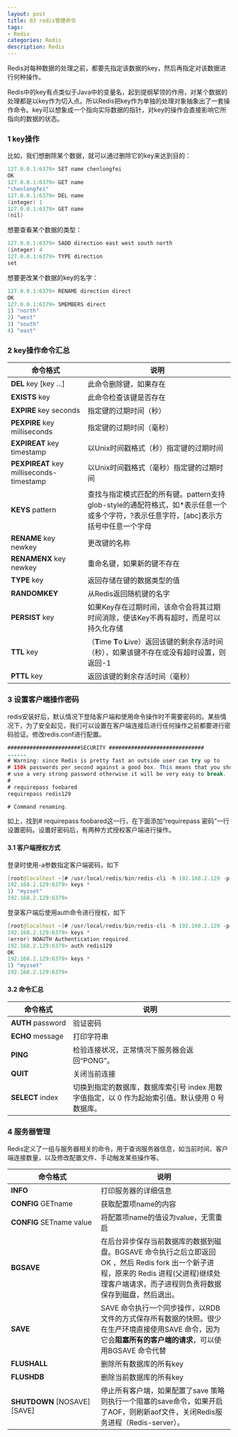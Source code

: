 ```yaml
---
layout: post
title: 03 redis管理命令
tags:
- Redis
categories: Redis
description: Redis
---
```


Redis对每种数据的处理之前，都要先指定该数据的key，然后再指定对该数据进行何种操作。 

<!-- more --> 

Redis中的key有点类似于Java中的变量名，起到提纲挈领的作用，对某个数据的处理都是以key作为切入点。所以Redis把key作为单独的处理对象抽象出了一套操作命令。key可以想象成一个指向实际数据的指针，对key的操作会直接影响它所指向的数据的状态。 

### 1 key操作

比如，我们想删除某个数据，就可以通过删除它的key来达到目的： 

```java
127.0.0.1:6379> SET name chenlongfei
OK
127.0.0.1:6379> GET name
"chenlongfei"
127.0.0.1:6379> DEL name
(integer) 1
127.0.0.1:6379> GET name
(nil)
```

想要查看某个数据的类型： 

```java
127.0.0.1:6379> SADD direction east west south north
(integer) 4
127.0.0.1:6379> TYPE direction
set
```

想要更改某个数据的key的名字：

```java
127.0.0.1:6379> RENAME direction direct
OK
127.0.0.1:6379> SMEMBERS direct
1) "north"
2) "west"
3) "south"
4) "east"
```

### 2 key操作命令汇总

| 命令格式                                 | 说明                                                         |
| ---------------------------------------- | ------------------------------------------------------------ |
| **DEL** key [key ...]                    | 此命令删除键，如果存在                                       |
| **EXISTS** key                           | 此命令检查该键是否存在                                       |
| **EXPIRE** key seconds                   | 指定键的过期时间（秒）                                       |
| **PEXPIRE** key milliseconds             | 指定键的过期时间（毫秒）                                     |
| **EXPIREAT** key timestamp               | 以Unix时间戳格式（秒）指定键的过期时间                       |
| **PEXPIREAT** key milliseconds-timestamp | 以Unix时间戳格式（毫秒）指定键的过期时间                     |
| **KEYS** pattern                         | 查找与指定模式匹配的所有键。pattern支持glob-style的通配符格式，如*表示任意一个或多个字符，?表示任意字符，[abc]表示方括号中任意一个字母 |
| **RENAME** key newkey                    | 更改键的名称                                                 |
| **RENAMENX** key newkey                  | 重命名键，如果新的键不存在                                   |
| **TYPE** key                             | 返回存储在键的数据类型的值                                   |
| **RANDOMKEY**                            | 从Redis返回随机键的名字                                      |
| **PERSIST** key                          | 如果Key存在过期时间，该命令会将其过期时间消除，使该Key不再有超时，而是可以持久化存储 |
| **TTL** key                              | （**T**ime **T**o **L**ive）返回该键的剩余存活时间（秒），如果该键不存在或没有超时设置，则返回-1 |
| **PTTL** key                             | 返回该键的剩余存活时间（毫秒）                               |

### 3 设置客户端操作密码

redis安装好后，默认情况下登陆客户端和使用命令操作时不需要密码的。某些情况下，为了安全起见，我们可以设置在客户端连接后进行任何操作之前都要进行密码验证。修改redis.conf进行配置。 

```java
#######################SECURITY ##############################
......
# Warning: since Redis is pretty fast an outside user can try up to
# 150k passwords per second against a good box. This means that you should
# use a very strong password otherwise it will be very easy to break.
#
# requirepass foobared
requirepass redis129

# Command renaming.
```

如上，找到# requirepass foobared这一行，在下面添加“requirepass 密码”一行设置密码。设置好密码后，有两种方式授权客户端进行操作。 

#### 3.1 客户端授权方式

登录时使用-a参数指定客户端密码，如下 

```java
[root@localhost ~]# /usr/local/redis/bin/redis-cli -h 192.168.2.129 -p 6379 -a redis129
192.168.2.129:6379> keys *
1) "myzset"
192.168.2.129:6379>
```

登录客户端后使用auth命令进行授权，如下 

```java
[root@localhost ~]# /usr/local/redis/bin/redis-cli -h 192.168.2.129 -p 6379
192.168.2.129:6379> keys *
(error) NOAUTH Authentication required.
192.168.2.129:6379> auth redis129
OK
192.168.2.129:6379> keys *
1) "myzset"
192.168.2.129:6379>
```

#### 3.2 命令汇总

| 命令格式          | 说明                                                         |
| ----------------- | ------------------------------------------------------------ |
| **AUTH** password | 验证密码                                                     |
| **ECHO** message  | 打印字符串                                                   |
| **PING**          | 检验连接状况，正常情况下服务器会返回“PONG”。                 |
| **QUIT**          | 关闭当前连接                                                 |
| **SELECT** index  | 切换到指定的数据库，数据库索引号 index 用数字值指定，以 0 作为起始索引值。默认使用 0 号数据库。 |

### 4 服务器管理

Redis定义了一组与服务器相关的命令，用于查询服务器信息，如当前时间、客户端连接数量，以及修改配置文件、手动触发某些操作等。 

| 命令格式                    | 说明                                                         |
| --------------------------- | ------------------------------------------------------------ |
| **INFO**                    | 打印服务器的详细信息                                         |
| **CONFIG** GETname          | 获取配置项name的内容                                         |
| **CONFIG** SETname value    | 将配置项name的值设为value，无需重启                          |
| **BGSAVE**                  | 在后台异步保存当前数据库的数据到磁盘。BGSAVE 命令执行之后立即返回 OK ，然后 Redis fork 出一个新子进程，原来的 Redis 进程(父进程)继续处理客户端请求，而子进程则负责将数据保存到磁盘，然后退出。 |
| **SAVE**                    | SAVE 命令执行一个同步操作，以RDB文件的方式保存所有数据的快照。很少在生产环境直接使用SAVE 命令，因为它会**阻塞所有的客户端的请求**，可以使用BGSAVE 命令代替 |
| **FLUSHALL**                | 删除所有数据库的所有key                                      |
| **FLUSHDB**                 | 删除当前数据库的所有key                                      |
| **SHUTDOWN** [NOSAVE][SAVE] | 停止所有客户端，如果配置了save 策略 则执行一个阻塞的save命令，如果开启了AOF，则刷新aof文件，关闭Redis服务进程（Redis-server）。 |

